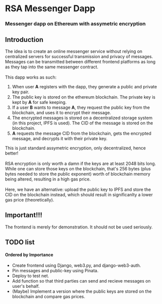 # RSA Messenger Dapp
### Messenger dapp on Ethereum with assymetric encryption

## Introduction
  The idea is to create an online messenger service without relying on centralized servers for successful transmission and privacy of messages. Messages can be transmitted between different frontend platforms as long as they tap into the same messenger contract.<br><br>
  This dapp works as such:
1. When user <b>A</b> registers with the dapp, they generate a public and private key pair.
2. The public key is stored on the ethereum blockchain. The private key is kept by <b>A</b> for safe keeping.
3. If a user <b>B</b> wants to message <b>A</b>, they request the public key from the blockchain, and uses it to encrypt their message.
4. The encrypted messages is stored on a decentralized storage system (in this project, IPFS is used). The CID of the message is stored on the blockchain.
5. <b>A</b> requests the message CID from the blockchain, gets the encrypted message, and decrypts it with their private key.
   
  This is just standard assymetric encryption, only decentralized, hence better!
  <br><br>
  RSA encryption is only worth a damn if the keys are at least 2048 bits long. While one can store those keys on the blockchain, that's 256 bytes (plus bytes needed to store the public exponent) worth of blockchain memory being altered, resulting in a high gas price.
  <br><br>
  Here, we have an alternative: upload the public key to IPFS and store the CID on the blockchain instead, which should result in significanlty a lower gas price (theoretically).

## Important!!!
  The frontend is merely for demonstration. It should not be used seriously.

## TODO list
#### Ordered by Importance
* Create frontend using Django, web3.py, and django-web3-auth.
* Pin messages and public-key using Pinata.
* Deploy to test net.
* Add function so that third parties can send and recieve messages on user's behalf.
* (Maybe) Implement a version where the public keys are stored on the blockchain and compare gas prices.
